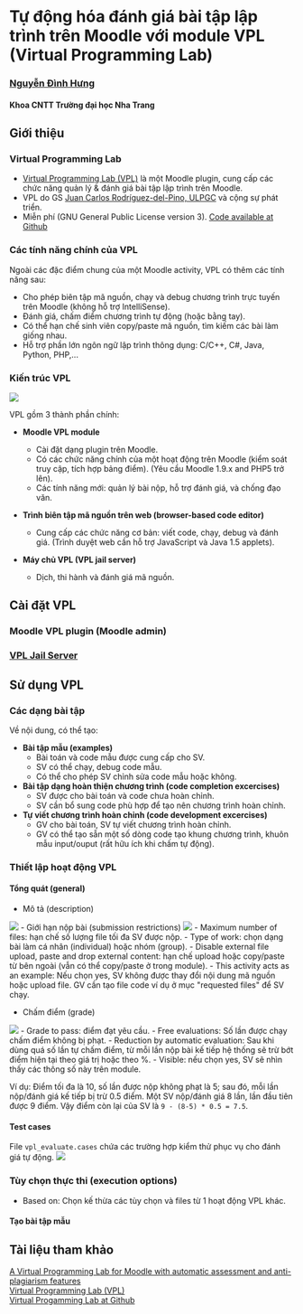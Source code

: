 # Tự động hóa đánh giá bài tập lập trình trên Moodle với module VPL (Virtual Programming Lab) 

### [Nguyễn Đình Hưng](https://nd-hung.github.io)
#### Khoa CNTT Trường đại học Nha Trang

## Giới thiệu
### Virtual Programming Lab
- [Virtual Programming Lab (VPL)](https://vpl.dis.ulpgc.es/) là một Moodle plugin, cung cấp các chức năng quản lý & đánh giá bài tập lập trình trên Moodle.
- VPL do GS [Juan Carlos Rodríguez-del-Pino, ULPGC](https://www.dis.ulpgc.es/profesorado/ficha.asp?id=51) và cộng sự phát triển.
- Miễn phí (GNU General
   Public License version 3). [Code available at Github](https://github.com/jcrodriguez-dis/moodle-mod_vpl)

### Các tính năng chính của VPL
Ngoài các đặc điểm chung của một Moodle activity, VPL có thêm các tính năng sau:
- Cho phép biên tập mã nguồn, chạy và debug chương trình trực tuyến trên Moodle (không hỗ trợ IntelliSense).
- Đánh giá, chấm điểm chương trình tự động (hoặc bằng tay).
- Có thể hạn chế sinh viên copy/paste mã nguồn, tìm kiếm các bài làm giống nhau.
- Hỗ trợ phần lớn ngôn ngữ lập trình thông dụng: C/C++, C#, Java, Python, PHP,... 

### Kiến trúc VPL
<img src="figs/vpl_components.PNG">

VPL gồm 3 thành phần chính: 
- **Moodle VPL module**
    - Cài đặt dạng plugin trên Moodle.
    - Có các chức năng chính của một hoạt động trên Moodle (kiểm soát truy cập, tích hợp bảng điểm). (Yêu cầu Moodle 1.9.x and PHP5 trở lên).
    - Các tính năng mới: quản lý bài nộp, hỗ trợ đánh giá, và chống đạo văn.
- **Trình biên tập mã nguồn trên web (browser-based code editor)** 
    - Cung cấp các chức năng cơ bản: viết code, chạy, debug và đánh giá. (Trình duyệt web cần hỗ trợ JavaScript và Java 1.5 applets).

- **Máy chủ VPL (VPL jail server)**
    - Dịch, thi hành và đánh giá mã nguồn.

## Cài đặt VPL 
### Moodle VPL plugin (Moodle admin)
### <a href="docs/install_vpl_jail_server.md">VPL Jail Server</a>


## Sử dụng VPL
### Các dạng bài tập
Về nội dung, có thể tạo:
- **Bài tập mẫu (examples)**
    - Bài toán và code mẫu được cung cấp cho SV.
    - SV có thể chạy, debug code mẫu.
    - Có thể cho phép SV chỉnh sửa code mẫu hoặc không.
- **Bài tập dạng hoàn thiện chương trình (code completion excercises)**
    - SV được cho bài toán và code chưa hoàn chỉnh.
    - SV cần bổ sung code phù hợp để tạo nên chương trình hoàn chỉnh.
- **Tự viết chương trình hoàn chỉnh (code development excercises)**
    - GV cho bài toán, SV tự viết chương trình hoàn chỉnh.
    - GV có thể tạo sẵn một số dòng code tạo khung chương trình, khuôn mẫu input/ouput (rất hữu ích khi chấm tự động).

### Thiết lập hoạt động VPL
#### Tổng quát (general)
- Mô tả (description)
<img src="figs/vpl_description.PNG">
- Giới hạn nộp bài (submission restrictions)
<img src="figs/vpl_submission_restrictions.PNG">
    - Maximum number of files: hạn chế số lượng file tối đa SV được nộp.
    - Type of work: chọn dạng bài làm cá nhân (individual) hoặc nhóm (group).
    - Disable external file upload, paste and drop external content: hạn chế upload hoặc copy/paste từ bên ngoài (vẫn có thể copy/paste ở trong module).
    - This activity acts as an example: Nếu chọn yes, SV không được thay đổi nội dung mã nguồn hoặc upload file. GV cần tạo file code ví dụ ở mục "requested files" để SV chạy.

- Chấm điểm (grade)
<img src="figs/vpl_submission_grade.PNG">
    - Grade to pass: điểm đạt yêu cầu.
    - Free evaluations: Số lần được chạy chấm điểm không bị phạt.
    - Reduction by automatic evaluation: Sau khi dùng quá số lần tự chấm điểm, từ mỗi lần nộp bài kế tiếp hệ thống sẽ trừ bớt điểm hiện tại theo giá trị hoặc theo %.
    - Visible: nếu chọn yes, SV sẽ nhìn thấy các thông số này trên module.
    
Ví dụ: Điểm tối đa là 10, số lần được nộp không phạt là 5; sau đó, mỗi lần nộp/đánh giá kế tiếp bị trừ 0.5 điểm. Một SV nộp/đánh giá 8 lần, lần đầu tiên được 9 điểm. Vậy điểm còn lại của SV là `9 - (8-5) * 0.5 = 7.5`. 

#### Test cases
File `vpl_evaluate.cases` chứa các trường hợp kiểm thử phục vụ cho đánh giá tự động.
<img src="figs/vpl_testcases.PNG">

### Tùy chọn thực thi (execution options)
- Based on: Chọn kế thừa các tùy chọn và files từ 1 hoạt động VPL khác.

#### Tạo bài tập mẫu




## Tài liệu tham khảo
[A Virtual Programming Lab for Moodle with automatic
assessment and anti-plagiarism features](https://www.researchgate.net/publication/275652921_A_Virtual_Programming_Lab_for_Moodle_with_automatic_assessment_and_anti-plagiarism_features)<br>
[Virtual Programming Lab (VPL)](https://vpl.dis.ulpgc.es/)<br>
[Virtual Progamming Lab at Github](https://github.com/jcrodriguez-dis/moodle-mod_vpl)

